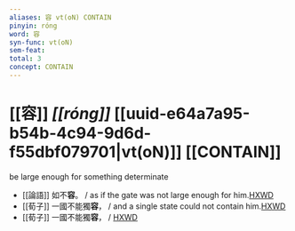 ```yaml
---
aliases: 容 vt(oN) CONTAIN
pinyin: róng
word: 容
syn-func: vt(oN)
sem-feat: 
total: 3
concept: CONTAIN 
---
```

# [[容]] *[[róng]]*  [[uuid-e64a7a95-b54b-4c94-9d6d-f55dbf079701|vt(oN)]] [[CONTAIN]]
be large enough for something determinate
 - [[論語]] 如不**容**。 / as if the gate was not large enough for him.[HXWD](https://hxwd.org/textview.html?location=KR1h0004_tls_010-4a.4)
 - [[荀子]] 一國不能獨**容**，
                     / and a single state could not contain him.[HXWD](https://hxwd.org/textview.html?location=KR3a0002_tls_006-8a.18)
 - [[荀子]] 一國不能獨**容**，
                     / [HXWD](https://hxwd.org/textview.html?location=KR3a0002_tls_008-12a.28)